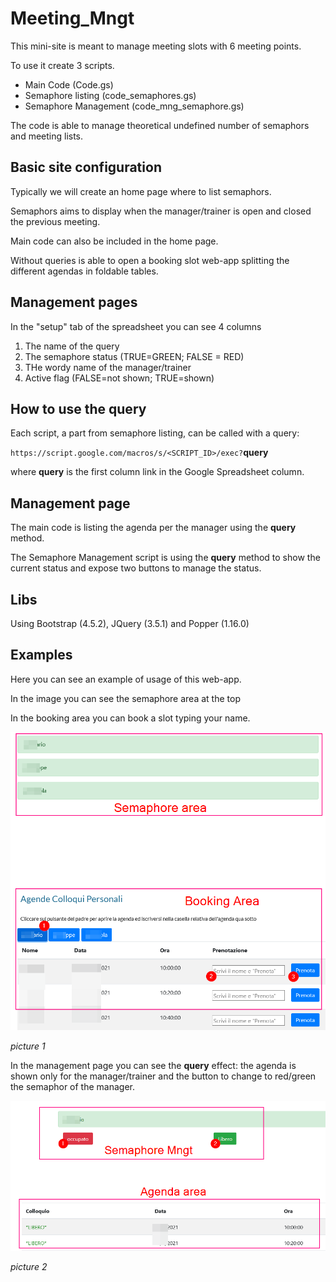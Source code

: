 # Meeting_Mngt
This mini-site is meant to manage meeting slots with 6 meeting points.

To use it create 3 scripts.
* Main Code (Code.gs)
* Semaphore listing (code_semaphores.gs)
* Semaphore Management (code_mng_semaphore.gs)

The code is able to manage theoretical undefined number of semaphors and meeting lists.

## Basic site configuration
Typically we will create an home page where to list semaphors.

Semaphors aims to display when the manager/trainer is open and closed the previous meeting.

Main code can also be included in the home page.

Without queries is able to open a booking slot web-app splitting the different agendas in foldable tables.

## Management pages
In the "setup" tab of the spreadsheet you can see 4 columns
1. The name of the query
1. The semaphore status (TRUE=GREEN; FALSE = RED)
1. THe wordy name of the manager/trainer
1. Active flag (FALSE=not shown; TRUE=shown)

## How to use the query
Each script, a part from semaphore listing, can be called with a query:

`https://script.google.com/macros/s/<SCRIPT_ID>/exec?`**query**

where **query** is the first column link in the Google Spreadsheet column.


## Management page
The main code is listing the agenda per the manager using the **query** method.

The Semaphore Management script is using the **query** method to show the current status and expose two buttons to manage the status.

## Libs
Using Bootstrap (4.5.2), JQuery (3.5.1) and Popper (1.16.0) 

## Examples
Here you can see an example of usage of this web-app.

In the image you can see the semaphore area at the top

In the booking area you can book a slot typing your name.

![Main Page](https://github.com/roberto-carnevale/Meeting_Mngt/blob/main/main.png)

*picture 1*

In the management page you can see the **query** effect: the agenda is shown only for the manager/trainer and the button to change to red/green the semaphor of the manager.

![Management Page](https://github.com/roberto-carnevale/Meeting_Mngt/blob/main/mngt.png)

*picture 2*

